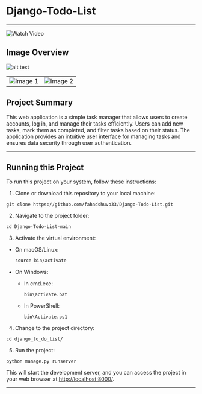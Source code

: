 # Django-Todo-List
---
![Watch Video](https://drive.google.com/file/d/16e-HefeWfIc84VlzTxwXk2D3F1POxI41/view?usp=sharing)

## Image Overview
![alt text](https://drive.google.com/uc?export=view&id=13GrXMBju91Bk1-c6J6GrOAioNzR7Ka3I)
<table>
  <tr>
    <td><img src="https://drive.google.com/uc?export=view&id=1ZmQZs8pTmqS2UMrKLM7ZnQuKDFy_eU2C" alt="Image 1"></td>
    <td><img src="https://drive.google.com/uc?export=view&id=1ET-fT1GXFEiND-96i-pFid7r60-zZ8q6" alt="Image 2"></td>
  </tr>
</table>


## Project Summary

This web application is a simple task manager that allows users to create accounts, log in, and manage their tasks efficiently. Users can add new tasks, mark them as completed, and filter tasks based on their status. The application provides an intuitive user interface for managing tasks and ensures data security through user authentication.

---

## Running this Project

To run this project on your system, follow these instructions:

1. Clone or download this repository to your local machine:

```
git clone https://github.com/fahadshuvo33/Django-Todo-List.git
```


2. Navigate to the project folder:


```
cd Django-Todo-List-main
```


3. Activate the virtual environment:

- On macOS/Linux:

  ```
  source bin/activate
  ```

- On Windows:

  - In cmd.exe:

    ```
    bin\activate.bat
    ```

  - In PowerShell:

    ```
    bin\Activate.ps1
    ```

4. Change to the project directory:

```
cd django_to_do_list/
```

5. Run the project:

```
python manage.py runserver
```
This will start the development server, and you can access the project in your web browser at [http://localhost:8000/](http://localhost:8000/).

---

